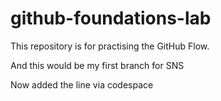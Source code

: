 # github-foundations-lab
This repository is for practising the GitHub Flow.

And this would be my first branch for SNS

Now added the line via codespace